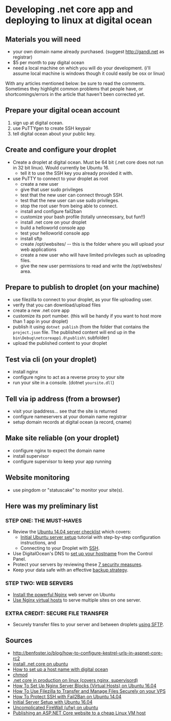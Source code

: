 ﻿# Developing .net core app and deploying to linux at digital ocean

## Materials you will need

- your own domain name already purchased. (suggest <http://gandi.net> as registrar)
- $5 per month to pay digital ocean
- need a local machine on which you will do your development. (i'll assume local machine is windows though it could easily be osx or linux)

With any articles mentioned below: be sure to read the comments. Sometimes they highlight common problems that people have, or shortcomings/errors in the article that haven't been corrected yet.

## Prepare your digital ocean account

1. sign up at digital ocean.
2. use PuTTYgen to create SSH keypair
3. tell digital ocean about your public key.

## Create and configure your droplet

- Create a droplet at digital ocean. Must be 64 bit (.net core does not run in 32 bit linux). Would currently be Ubuntu 16.
  - tell it to use the SSH key you already provided it with.
- use PuTTY to connect to your droplet as root
  - create a new user
  - give that user sudo privileges
  - test that the new user can connect through SSH.
  - test that the new user can use sudo privileges.
  - stop the root user from being able to connect.
  - install and configure fail2ban
  - customize your bash profile (totally unnecessary, but fun!!)
  - install .net core on your droplet
  - build a helloworld console app
  - test your helloworld console app
  - install sftp
  - create /opt/websites/ -- this is the folder where you will upload your web applications
  - create a new user who will have limited privileges such as uploading files.
  - give the new user permissions to read and write the /opt/websites/ area.

## Prepare to publish to droplet (on your machine)

- use filezilla to connect to your droplet, as your file uploading user.
- verify that you can download/upload files
- create a new .net core app
- customize its port number. (this will be handy if you want to host more than 1 app in your droplet)
- publish it using `dotnet publish` (from the folder that contains the `project.json` file. The published content will end up in the `bin\Debug\netcoreapp1.0\publish\` subfolder)
- upload the published content to your droplet

## Test via cli (on your droplet)

- install nginx
- configure nginx to act as a reverse proxy to your site
- run your site in a console. (dotnet `yoursite.dll`)

## Tell via ip address (from a browser)

- visit your ipaddress... see that the site is returned
- configure nameservers at your domain name registrar
- setup domain records at digital ocean (a record, cname)

## Make site reliable (on your droplet)

- configure nginx to expect the domain name
- install supervisor
- configure supervisor to keep your app running

## Website monitoring

- use pingdom or "statuscake" to monitor your site(s).

## Here was my preliminary list

### STEP ONE: THE MUST-HAVES

- Review the [Ubuntu 14.04 server checklist](https://www.digitalocean.com/community/tutorial_series/new-ubuntu-14-04-server-checklist) which covers:
  - [Initial Ubuntu server setup](https://www.digitalocean.com/community/tutorials/initial-server-setup-with-ubuntu-14-04) tutorial with step-by-step configuration instructions, and
  - Connecting to your Droplet with [SSH](https://www.digitalocean.com/community/tutorials/how-to-connect-to-your-droplet-with-ssh).
- Use DigitalOcean's DNS to [set up your hostname](https://www.digitalocean.com/community/tutorials/how-to-set-up-a-host-name-with-digitalocean) from the Control Panel.
- Protect your servers by reviewing these [7 security measures](https://www.digitalocean.com/community/tutorials/7-security-measures-to-protect-your-servers).
- Keep your data safe with an effective [backup strategy](https://www.digitalocean.com/community/tutorials/how-to-choose-an-effective-backup-strategy-for-your-vps).

### STEP TWO: WEB SERVERS

- [Install the powerful Nginx](https://www.digitalocean.com/community/tutorials/how-to-install-nginx-on-ubuntu-14-04-lts) web server on Ubuntu
- [Use Nginx virtual hosts](https://www.digitalocean.com/community/tutorials/how-to-set-up-nginx-server-blocks-virtual-hosts-on-ubuntu-14-04-lts) to serve multiple sites on one server.

### EXTRA CREDIT: SECURE FILE TRANSFER

- Securely transfer files to your server and between droplets [using SFTP](https://www.digitalocean.com/community/tutorials/how-to-use-sftp-to-securely-transfer-files-with-a-remote-server).

## Sources

- <http://benfoster.io/blog/how-to-configure-kestrel-urls-in-aspnet-core-rc2>
- [install .net core on ubuntu](https://www.microsoft.com/net/core#ubuntu)
- [How to set up a host name with digital ocean](https://www.digitalocean.com/community/tutorials/how-to-set-up-a-host-name-with-digitalocean)
- [chmod](https://en.wikipedia.org/wiki/Chmod)
- [.net core in production on linux (covers nginx, supervisord)](https://docs.asp.net/en/latest/publishing/linuxproduction.html)
- [How To Set Up Nginx Server Blocks (Virtual Hosts) on Ubuntu 16.04](https://www.digitalocean.com/community/tutorials/how-to-set-up-nginx-server-blocks-virtual-hosts-on-ubuntu-16-04)
- [How To Use Filezilla to Transfer and Manage Files Securely on your VPS](https://www.digitalocean.com/community/tutorials/how-to-use-filezilla-to-transfer-and-manage-files-securely-on-your-vps)
- [How To Protect SSH with Fail2Ban on Ubuntu 14.04](https://www.digitalocean.com/community/tutorials/how-to-protect-ssh-with-fail2ban-on-ubuntu-14-04)
- [Initial Server Setup with Ubuntu 16.04](https://www.digitalocean.com/community/tutorials/initial-server-setup-with-ubuntu-16-04)
- [Uncomplicated FireWall (ufw) on ubuntu](https://help.ubuntu.com/12.04/serverguide/firewall.html)
- [Publishing an ASP.NET Core website to a cheap Linux VM host](http://www.hanselman.com/blog/PublishingAnASPNETCoreWebsiteToACheapLinuxVMHost.aspx)
